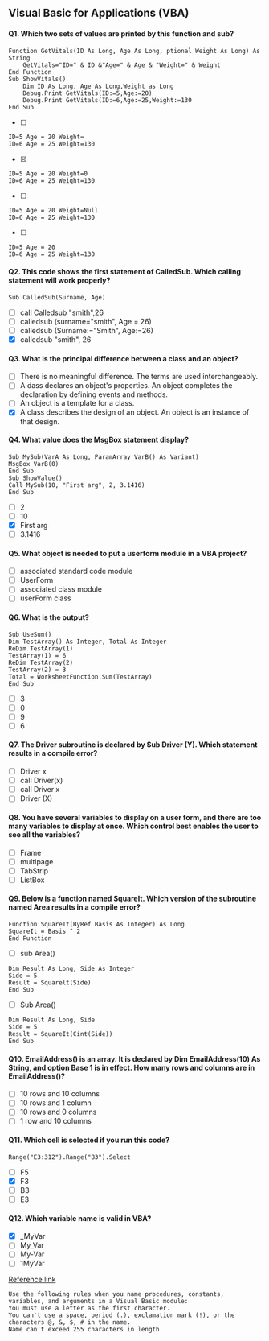 ## Visual Basic for Applications (VBA)

#### Q1. Which two sets of values are printed by this function and sub?

```
Function GetVitals(ID As Long, Age As Long, ptional Weight As Long) As String
    GetVitals="ID=" & ID &"Age=" & Age & "Weight=" & Weight
End Function
Sub ShowVitals()
    Dim ID As Long, Age As Long,Weight as Long
    Debug.Print GetVitals(ID:=5,Age:=20)
    Debug.Print GetVitals(ID:=6,Age:=25,Weight:=130
End Sub
```

- [ ]

```
ID=5 Age = 20 Weight=
ID=6 Age = 25 Weight=130
```

- [x]

```
ID=5 Age = 20 Weight=0
ID=6 Age = 25 Weight=130
```

- [ ]

```
ID=5 Age = 20 Weight=Null
ID=6 Age = 25 Weight=130
```

- [ ]

```
ID=5 Age = 20
ID=6 Age = 25 Weight=130
```

#### Q2. This code shows the first statement of CalledSub. Which calling statement will work properly?

`Sub CalledSub(Surname, Age)`

- [ ] call Calledsub "smith",26
- [ ] calledsub (surname="smith", Age = 26)
- [ ] calledsub (Surname:="Smith", Age:=26)
- [x] calledsub "smith", 26

#### Q3. What is the principal difference between a class and an object?

- [ ] There is no meaningful difference. The terms are used interchangeably.
- [ ] A dass declares an object's properties. An object completes the declaration by defining events and methods.
- [ ] An object is a template for a class.
- [x] A class describes the design of an object. An object is an instance of that design.

#### Q4. What value does the MsgBox statement display?

```
Sub MySub(VarA As Long, ParamArray VarB() As Variant)
MsgBox VarB(0)
End Sub
Sub ShowValue()
Call MySub(10, "First arg", 2, 3.1416)
End Sub
```

- [ ] 2
- [ ] 10
- [x] First arg
- [ ] 3.1416

#### Q5. What object is needed to put a userform module in a VBA project?

- [ ] associated standard code module
- [ ] UserForm
- [ ] associated class module
- [ ] userForm class

#### Q6. What is the output?

```
Sub UseSum()
Dim TestArray() As Integer, Total As Integer
ReDim TestArray(1)
TestArray(1) = 6
ReDim TestArray(2)
TestArray(2) = 3
Total = WorksheetFunction.Sum(TestArray)
End Sub
```

- [ ] 3
- [ ] 0
- [ ] 9
- [ ] 6

#### Q7. The Driver subroutine is declared by Sub Driver (Y). Which statement results in a compile error?

- [ ] Driver x
- [ ] call Driver(x)
- [ ] call Driver x
- [ ] Driver (X)

#### Q8. You have several variables to display on a user form, and there are too many variables to display at once. Which control best enables the user to see all the variables?

- [ ] Frame
- [ ] multipage
- [ ] TabStrip
- [ ] ListBox

#### Q9. Below is a function named SquareIt. Which version of the subroutine named Area results in a compile error?

```
Function SquareIt(ByRef Basis As Integer) As Long
SquareIt = Basis ^ 2
End Function
```

- [ ] sub Area()

```
Dim Result As Long, Side As Integer
Side = 5
Result = Squarelt(Side)
End Sub
```

- [ ] Sub Area()

```
Dim Result As Long, Side
Side = 5
Result = SquareIt(Cint(Side))
End Sub
```

#### Q10. EmailAddress() is an array. It is declared by Dim EmailAddress(10) As String, and option Base 1 is in effect. How many rows and columns are in EmailAddress()?

- [ ] 10 rows and 10 columns
- [ ] 10 rows and 1 column
- [ ] 10 rows and 0 columns
- [ ] 1 row and 10 columns

#### Q11. Which cell is selected if you run this code?

`Range("E3:312").Range("B3").Select`

- [ ] F5
- [x] F3
- [ ] B3
- [ ] E3

#### Q12. Which variable name is valid in VBA?

- [x] \_MyVar
- [ ] My_Var
- [ ] My-Var
- [ ] 1MyVar

[Reference link](https://docs.microsoft.com/en-us/office/vba/language/concepts/getting-started/visual-basic-naming-rules)

```
Use the following rules when you name procedures, constants, variables, and arguments in a Visual Basic module:
You must use a letter as the first character.
You can't use a space, period (.), exclamation mark (!), or the characters @, &, $, # in the name.
Name can't exceed 255 characters in length.
```
